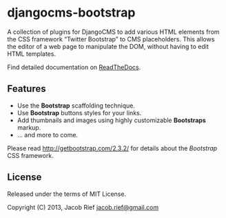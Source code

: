 djangocms-bootstrap
===================

A collection of plugins for DjangoCMS to add various HTML elements from the CSS framework
“Twitter Bootstrap” to CMS placeholders. This allows the editor of a web page to manipulate the DOM,
without having to edit HTML templates.

Find detailed documentation on [ReadTheDocs](http://djangocms-bootstrap.readthedocs.org/en/latest/).


Features
--------
* Use the **Bootstrap** scaffolding technique.
* Use **Bootstrap** buttons styles for your links.
* Add thumbnails and images using highly customizable **Bootstraps** markup.
* ... and more to come.

Please read http://getbootstrap.com/2.3.2/ for details about the *Bootstrap* CSS framework.

License
-------
Released under the terms of MIT License.

Copyright (C) 2013, Jacob Rief <jacob.rief@gmail.com>
